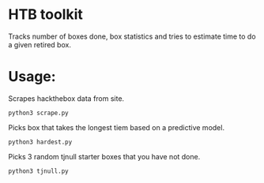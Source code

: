 # HTB toolkit

Tracks number of boxes done, box statistics and tries to estimate time to do a given retired box.

# Usage:
Scrapes hackthebox data from site.
```
python3 scrape.py
```

Picks box that takes the longest tiem based on a predictive model.
```
python3 hardest.py
```

Picks 3 random tjnull starter boxes that you have not done.
```
python3 tjnull.py
```
